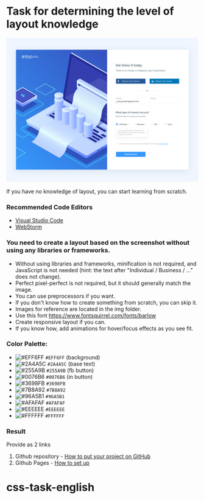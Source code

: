 # Task for determining the level of layout knowledge

![Template](/template.jpg)

If you have no knowledge of layout, you can start learning from scratch.

### Recommended Code Editors
- [Visual Studio Code](https://code.visualstudio.com/)
- [WebStorm](https://www.jetbrains.com/webstorm/)

### You need to create a layout based on the screenshot without using any libraries or frameworks.

- Without using libraries and frameworks, minification is not required, and JavaScript is not needed (hint: the text after "Individual / Business / ..." does not change).
- Perfect pixel-perfect is not required, but it should generally match the image.
- You can use preprocessors if you want.
- If you don't know how to create something from scratch, you can skip it.
- Images for reference are located in the img folder.
- Use this font https://www.fontsquirrel.com/fonts/barlow
- Create responsive layout if you can.
- If you know how, add animations for hover/focus effects as you see fit.

### Color Palette:

- ![#EFF6FF](https://placehold.it/15/EFF6FF/000000?text=+) `#EFF6FF` (background)
- ![#2A4A5C](https://placehold.it/15/2A4A5C/000000?text=+) `#2A4A5C` (base text)
- ![#255A9B](https://placehold.it/15/255A9B/000000?text=+) `#255A9B` (fb button)
- ![#0076B6](https://placehold.it/15/0076B6/000000?text=+) `#0076B6` (in button)
- ![#3698FB](https://placehold.it/15/3698FB/000000?text=+) `#3698FB`
- ![#7B8A92](https://placehold.it/15/7B8A92/000000?text=+) `#7B8A92`
- ![#96A5B1](https://placehold.it/15/96A5B1/000000?text=+) `#96A5B1`
- ![#AFAFAF](https://placehold.it/15/AFAFAF/000000?text=+) `#AFAFAF`
- ![#EEEEEE](https://placehold.it/15/EEEEEE/000000?text=+) `#EEEEEE`
- ![#FFFFFF](https://placehold.it/15/FFFFFF/000000?text=+) `#FFFFFF`

### Result
Provide as 2 links
1) Github repository - [How to put your project on GitHub](https://youtu.be/qMck70tLDuo?feature=shared)
2) Github Pages - [How to set up](https://developer.mozilla.org/en-US/docs/Learn/Common_questions/Tools_and_setup/Using_GitHub_pages)
# css-task-english
